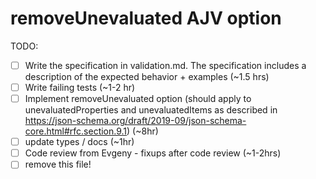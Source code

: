 # removeUnevaluated AJV option

TODO:

- [ ] Write the specification in validation.md. The specification includes a description of the expected behavior + examples (~1.5 hrs)
- [ ] Write failing tests (~1-2 hr)
- [ ] Implement removeUnevaluated option (should apply to unevaluatedProperties and unevaluatedItems as described in https://json-schema.org/draft/2019-09/json-schema-core.html#rfc.section.9.1) (~8hr)
- [ ] update types / docs (~1hr)
- [ ] Code review from Evgeny - fixups after code review (~1-2hrs)
- [ ] remove this file!
